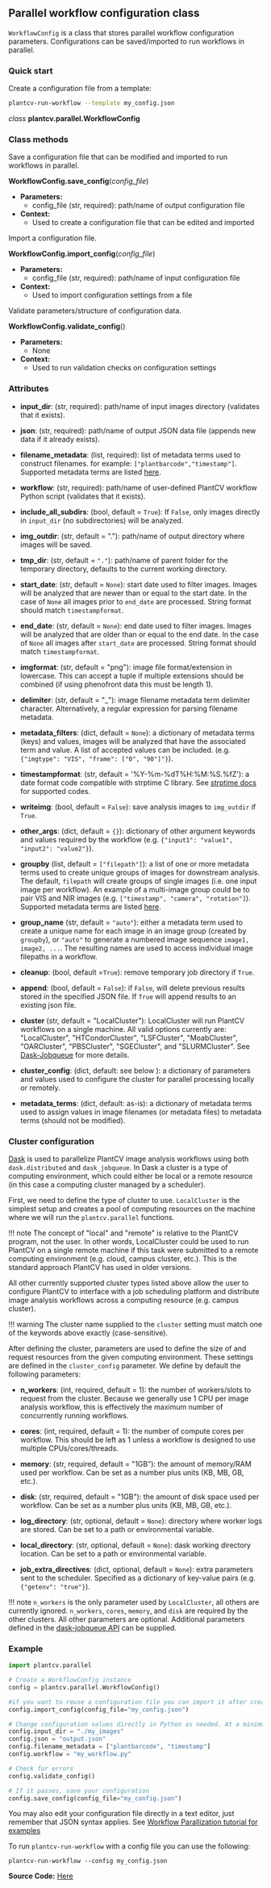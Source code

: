 ## Parallel workflow configuration class

`WorkflowConfig` is a class that stores parallel workflow configuration parameters. Configurations can be saved/imported
to run workflows in parallel.

### Quick start

Create a configuration file from a template:

```bash
plantcv-run-workflow --template my_config.json
```

*class* **plantcv.parallel.WorkflowConfig**

### Class methods

Save a configuration file that can be modified and imported to run workflows in parallel.

**WorkflowConfig.save_config**(*config_file*)

- **Parameters:**
    - config_file (str, required): path/name of output configuration file
- **Context:**
    - Used to create a configuration file that can be edited and imported

Import a configuration file.

**WorkflowConfig.import_config**(*config_file*)

- **Parameters:**
    - config_file (str, required): path/name of input configuration file
- **Context:**
    - Used to import configuration settings from a file

Validate parameters/structure of configuration data.

**WorkflowConfig.validate_config**()

- **Parameters:**
    - None
- **Context:**
    - Used to run validation checks on configuration settings

### Attributes

* **input_dir**: (str, required): path/name of input images directory (validates that it exists).


* **json**: (str, required): path/name of output JSON data file (appends new data if it already exists).


* **filename_metadata**: (list, required): list of metadata terms used to construct filenames. for example: 
`["plantbarcode","timestamp"]`. Supported metadata terms are listed [here](pipeline_parallel.md).


* **workflow**: (str, required): path/name of user-defined PlantCV workflow Python script (validates that it exists).


* **include_all_subdirs**: (bool, default = `True`): If `False`, only images directly in `input_dir` (no 
  subdirectories) will be analyzed.


* **img_outdir**: (str, default = "."): path/name of output directory where images will be saved.


* **tmp_dir**: (str, default = `"."`): path/name of parent folder for the temporary directory, defaults to the
current working directory.


* **start_date**: (str, default = `None`): start date used to filter images. Images will be analyzed that are newer 
  than or equal to the start date. In the case of `None` all images prior to `end_date` are processed. String format
  should match `timestampformat`.


* **end_date**: (str, default = `None`): end date used to filter images. Images will be analyzed that are older than 
  or equal to the end date. In the case of `None` all images after `start_date` are processed. String format should match 
  `timestampformat`.


* **imgformat**: (str, default = "png"): image file format/extension in lowercase. This can accept a tuple if multiple
  extensions should be combined (if using phenofront data this must be length 1).


* **delimiter**: (str, default = "_"): image filename metadata term delimiter character. Alternatively, a regular 
  expression for parsing filename metadata.


* **metadata_filters**: (dict, default = `None`): a dictionary of metadata terms (keys) and values, images will be 
  analyzed that have the associated term and value. A list of accepted values can be included. (e.g. 
  `{"imgtype": "VIS", "frame": ["0", "90"]"}`).


* **timestampformat**: (str, default = '%Y-%m-%dT%H:%M:%S.%fZ'): a date format code compatible with strptime C library. 
  See [strptime docs](https://docs.python.org/3.7/library/datetime.html#strftime-and-strptime-behavior) for supported 
  codes.


* **writeimg**: (bool, default = `False`): save analysis images to `img_outdir` if `True`.


* **other_args**: (dict, default = `{}`): dictionary of other argument keywords and values required by the workflow (e.g.
  `{"input1": "value1", "input2": "value2"}`).


* **groupby** (list, default = `["filepath"]`): a list of one or more metadata terms used to create unique groups of images
for downstream analysis. The default, `filepath` will create groups of single images (i.e. one input image per workflow). An
example of a multi-image group could be to pair VIS and NIR images (e.g. `["timestamp", "camera", "rotation"]`). Supported
metadata terms are listed [here](pipeline_parallel.md).

* **group_name** (str, default = `"auto"`): either a metadata term used to create a unique name for each image in an
image group (created by `groupby`), or `"auto"` to generate a numbered image sequence `image1, image2, ...`. The resulting
names are used to access individual image filepaths in a workflow.

* **cleanup**: (bool, default =`True`): remove temporary job directory if `True`.


* **append**: (bool, default = `False`): if `False`, will delete previous results stored in the specified JSON file.
  If `True` will append results to an existing json file.


* **cluster** (str, default = "LocalCluster"): LocalCluster will run PlantCV workflows on a single machine. All valid
  options currently are: "LocalCluster", "HTCondorCluster", "LSFCluster", "MoabCluster", "OARCluster", "PBSCluster",
  "SGECluster", and "SLURMCluster". See [Dask-Jobqueue](https://jobqueue.dask.org/) for more details.


* **cluster_config**: (dict, default: see below ): a dictionary of parameters and values used to configure the cluster
  for parallel processing locally or remotely.


* **metadata_terms**: (dict, default: as-is): a dictionary of metadata terms used to assign values in image filenames
  (or metadata files) to metadata terms (should not be modified).


### Cluster configuration

[Dask](https://dask.org/) is used to parallelize PlantCV image analysis workflows using both `dask.distributed` and 
`dask_jobqueue`. In Dask a cluster is a type of computing environment, which could either be local or a remote resource
(in this case a computing cluster managed by a scheduler).

First, we need to define the type of cluster to use. `LocalCluster` is the simplest setup and creates a pool of 
computing resources on the machine where we will run the `plantcv.parallel` functions.

!!! note
    The concept of "local" and "remote" is relative to the PlantCV program, not the user. In other words, LocalCluster
    could be used to run PlantCV on a single remote machine if this task were submitted to a remote computing environment
    (e.g. cloud, campus cluster, etc.). This is the standard approach PlantCV has used in older versions.

All other currently supported cluster types listed above allow the user to configure PlantCV to interface with a job
scheduling platform and distribute image analysis workflows across a computing resource (e.g. campus cluster).

!!! warning
    The cluster name supplied to the `cluster` setting must match one of the keywords above exactly (case-sensitive).

After defining the cluster, parameters are used to define the size of and request resources from the given computing 
environment. These settings are defined in the `cluster_config` parameter. We define by default the following 
parameters:

* **n_workers**: (int, required, default = 1): the number of workers/slots to request from the cluster. Because we 
generally use 1 CPU per image analysis workflow, this is effectively the maximum number of concurrently running 
workflows.

* **cores**: (int, required, default = 1): the number of compute cores per workflow. This should be left as 1 unless a 
workflow is designed to use multiple CPUs/cores/threads.

* **memory**: (str, required, default = "1GB"): the amount of memory/RAM used per workflow. Can be set as a number plus 
units (KB, MB, GB, etc.).

* **disk**: (str, required, default = "1GB"): the amount of disk space used per workflow. Can be set as a number plus 
units (KB, MB, GB, etc.).

* **log_directory**: (str, optional, default = `None`): directory where worker logs are stored. Can be set to a path or 
environmental variable.

* **local_directory**: (str, optional, default = `None`): dask working directory location. Can be set to a path or 
environmental variable.

* **job_extra_directives**: (dict, optional, default = `None`): extra parameters sent to the scheduler. Specified as a dictionary 
of key-value pairs (e.g. `{"getenv": "true"}`).

!!! note
    `n_workers` is the only parameter used by `LocalCluster`, all others are currently ignored. `n_workers`, `cores`,
    `memory`, and `disk` are required by the other clusters. All other parameters are optional. Additional parameters
    defined in the [dask-jobqueue API](https://jobqueue.dask.org/en/latest/api.html) can be supplied.

### Example

```python
import plantcv.parallel

# Create a WorkflowConfig instance
config = plantcv.parallel.WorkflowConfig()

#if you want to reuse a configuration file you can import it after creating an instance
config.import_config(config_file="my_config.json")

# Change configuration values directly in Python as needed. At a minimum you must specify input_dir, json, filename_metadata, workflow.
config.input_dir = "./my_images"
config.json = "output.json"
config.filename_metadata = ["plantbarcode", "timestamp"]
config.workflow = "my_workflow.py"

# Check for errors
config.validate_config()

# If it passes, save your configuration
config.save_config(config_file="my_config.json")
```

You may also edit your configuration file directly in a text editor, just remember that JSON syntax applies. 
See [Workflow Parallization tutorial for examples](pipeline_parallel.md)

To run `plantcv-run-workflow` with a config file you can use the following:

```shell
plantcv-run-workflow --config my_config.json
```

**Source Code:** [Here](https://github.com/danforthcenter/plantcv/blob/main/plantcv/parallel/__init__.py)

